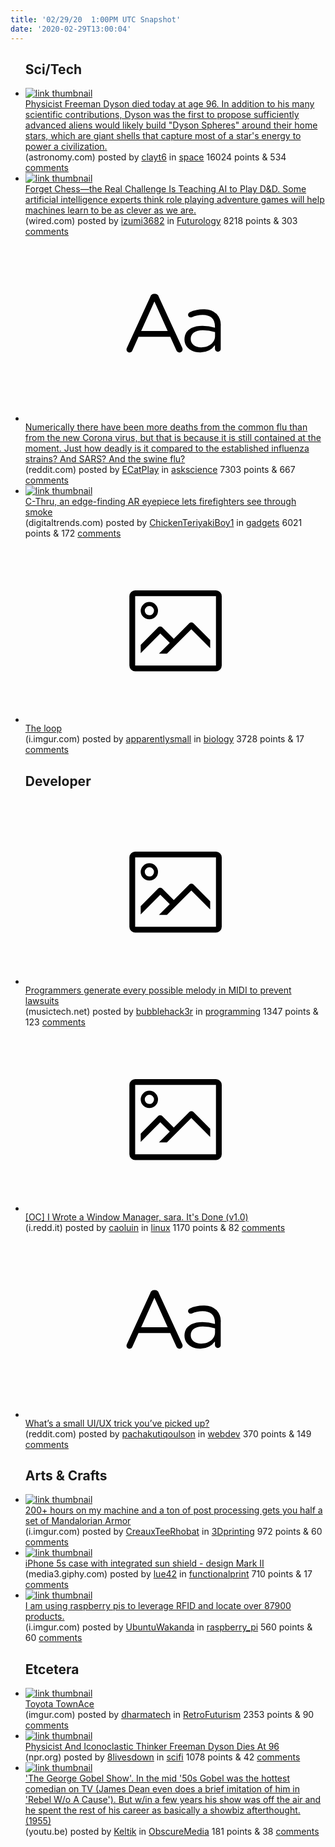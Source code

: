 ```yaml
---
title: '02/29/20  1:00PM UTC Snapshot'
date: '2020-02-29T13:00:04'
---
```

<ul>
<h2>Sci/Tech</h2>

<li><a href='https://astronomy.com/magazine/2020/02/the-new-search-for-alien-intelligence'><img src='https://b.thumbs.redditmedia.com/sa2jwjmqR0HmoQZ-6G3rq76JEaMZqmp2vZYhBblU8cs.jpg' alt='link thumbnail'></a><div><div class='linkTitle'><a href='https://astronomy.com/magazine/2020/02/the-new-search-for-alien-intelligence'>Physicist Freeman Dyson died today at age 96. In addition to his many scientific contributions, Dyson was the first to propose sufficiently advanced aliens would likely build "Dyson Spheres" around their home stars, which are giant shells that capture most of a star's energy to power a civilization.</a></div>(astronomy.com) posted by <a href='https://www.reddit.com/user/clayt6'>clayt6</a> in <a href='https://www.reddit.com/r/space'>space</a> 16024 points & 534 <a href='https://www.reddit.com/r/space/comments/fb2p4n/physicist_freeman_dyson_died_today_at_age_96_in/'>comments</a></div></li>

<li><a href='https://www.wired.com/story/forget-chess-real-challenge-teaching-ai-play-dandd/'><img src='https://a.thumbs.redditmedia.com/6G_Iyw30JH9rh2Vwow7Jhk5Nfi1BMBDt573aNTzXZc0.jpg' alt='link thumbnail'></a><div><div class='linkTitle'><a href='https://www.wired.com/story/forget-chess-real-challenge-teaching-ai-play-dandd/'>Forget Chess—the Real Challenge Is Teaching AI to Play D&amp;D. Some artificial intelligence experts think role playing adventure games will help machines learn to be as clever as we are.</a></div>(wired.com) posted by <a href='https://www.reddit.com/user/izumi3682'>izumi3682</a> in <a href='https://www.reddit.com/r/Futurology'>Futurology</a> 8218 points & 303 <a href='https://www.reddit.com/r/Futurology/comments/fb3z3y/forget_chessthe_real_challenge_is_teaching_ai_to/'>comments</a></div></li>

<li><a href='https://www.reddit.com/r/askscience/comments/fb40q7/numerically_there_have_been_more_deaths_from_the/'><svg version='1.1' viewBox='-34 -12 104 64' preserveAspectRatio='xMidYMid slice' xmlns='http://www.w3.org/2000/svg' xmlns:xlink='http://www.w3.org/1999/xlink'>
    <title>text link thumbnail</title>
    <path d='M12.19,8.84a1.45,1.45,0,0,0-1.4-1h-.12a1.46,1.46,0,0,0-1.42,1L1.14,26.56a1.29,1.29,0,0,0-.14.59,1,1,0,0,0,1,1,1.12,1.12,0,0,0,1.08-.77l2.08-4.65h11l2.08,4.59a1.24,1.24,0,0,0,1.12.83,1.08,1.08,0,0,0,1.08-1.08,1.64,1.64,0,0,0-.14-.57ZM6.08,20.71l4.59-10.22,4.6,10.22Z'>
    </path>
    <path d='M32.24,14.78A6.35,6.35,0,0,0,27.6,13.2a11.36,11.36,0,0,0-4.7,1,1,1,0,0,0-.58.89,1,1,0,0,0,.94.92,1.23,1.23,0,0,0,.39-.08,8.87,8.87,0,0,1,3.72-.81c2.7,0,4.28,1.33,4.28,3.92v.5a15.29,15.29,0,0,0-4.42-.61c-3.64,0-6.14,1.61-6.14,4.64v.05c0,2.95,2.7,4.48,5.37,4.48a6.29,6.29,0,0,0,5.19-2.48V26.9a1,1,0,0,0,1,1,1,1,0,0,0,1-1.06V19A5.71,5.71,0,0,0,32.24,14.78Zm-.56,7.7c0,2.28-2.17,3.89-4.81,3.89-1.94,0-3.61-1.06-3.61-2.86v-.06c0-1.8,1.5-3,4.2-3a15.2,15.2,0,0,1,4.22.61Z'>
    </path>
    </svg></a><div><div class='linkTitle'><a href='https://www.reddit.com/r/askscience/comments/fb40q7/numerically_there_have_been_more_deaths_from_the/'>Numerically there have been more deaths from the common flu than from the new Corona virus, but that is because it is still contained at the moment. Just how deadly is it compared to the established influenza strains? And SARS? And the swine flu?</a></div>(reddit.com) posted by <a href='https://www.reddit.com/user/ECatPlay'>ECatPlay</a> in <a href='https://www.reddit.com/r/askscience'>askscience</a> 7303 points & 667 <a href='https://www.reddit.com/r/askscience/comments/fb40q7/numerically_there_have_been_more_deaths_from_the/'>comments</a></div></li>

<li><a href='https://www.digitaltrends.com/cool-tech/qwake-c-thru-ar-hud-firefighters/?utm_source=reddit&amp;utm_medium=web'><img src='https://b.thumbs.redditmedia.com/xzBYoOKsy_1R6vBaMhu3LS80MXT3GRp1xXlwKekEhnA.jpg' alt='link thumbnail'></a><div><div class='linkTitle'><a href='https://www.digitaltrends.com/cool-tech/qwake-c-thru-ar-hud-firefighters/?utm_source=reddit&amp;utm_medium=web'>C-Thru, an edge-finding AR eyepiece lets firefighters see through smoke</a></div>(digitaltrends.com) posted by <a href='https://www.reddit.com/user/ChickenTeriyakiBoy1'>ChickenTeriyakiBoy1</a> in <a href='https://www.reddit.com/r/gadgets'>gadgets</a> 6021 points & 172 <a href='https://www.reddit.com/r/gadgets/comments/fawnxm/cthru_an_edgefinding_ar_eyepiece_lets/'>comments</a></div></li>

<li><a href='https://i.imgur.com/2ppp8Fr.jpg'><svg version='1.1' viewBox='-34 -14 104 64' preserveAspectRatio='xMidYMid meet' xmlns='http://www.w3.org/2000/svg' xmlns:xlink='http://www.w3.org/1999/xlink'>
    <title>link thumbnail</title>
    <path d='M32,4H4A2,2,0,0,0,2,6V30a2,2,0,0,0,2,2H32a2,2,0,0,0,2-2V6A2,2,0,0,0,32,4ZM4,30V6H32V30Z'></path>
    <path d='M8.92,14a3,3,0,1,0-3-3A3,3,0,0,0,8.92,14Zm0-4.6A1.6,1.6,0,1,1,7.33,11,1.6,1.6,0,0,1,8.92,9.41Z'></path>
    <path d='M22.78,15.37l-5.4,5.4-4-4a1,1,0,0,0-1.41,0L5.92,22.9v2.83l6.79-6.79L16,22.18l-3.75,3.75H15l8.45-8.45L30,24V21.18l-5.81-5.81A1,1,0,0,0,22.78,15.37Z'></path>
    </svg></a><div><div class='linkTitle'><a href='https://i.imgur.com/2ppp8Fr.jpg'>The loop</a></div>(i.imgur.com) posted by <a href='https://www.reddit.com/user/apparentlysmall'>apparentlysmall</a> in <a href='https://www.reddit.com/r/biology'>biology</a> 3728 points & 17 <a href='https://www.reddit.com/r/biology/comments/fawxlm/the_loop/'>comments</a></div></li>

<h2>Developer</h2>

<li><a href='https://www.musictech.net/news/programmers-generate-every-possible-melody-in-midi-to-prevent-lawsuits/'><svg version='1.1' viewBox='-34 -14 104 64' preserveAspectRatio='xMidYMid meet' xmlns='http://www.w3.org/2000/svg' xmlns:xlink='http://www.w3.org/1999/xlink'>
    <title>link thumbnail</title>
    <path d='M32,4H4A2,2,0,0,0,2,6V30a2,2,0,0,0,2,2H32a2,2,0,0,0,2-2V6A2,2,0,0,0,32,4ZM4,30V6H32V30Z'></path>
    <path d='M8.92,14a3,3,0,1,0-3-3A3,3,0,0,0,8.92,14Zm0-4.6A1.6,1.6,0,1,1,7.33,11,1.6,1.6,0,0,1,8.92,9.41Z'></path>
    <path d='M22.78,15.37l-5.4,5.4-4-4a1,1,0,0,0-1.41,0L5.92,22.9v2.83l6.79-6.79L16,22.18l-3.75,3.75H15l8.45-8.45L30,24V21.18l-5.81-5.81A1,1,0,0,0,22.78,15.37Z'></path>
    </svg></a><div><div class='linkTitle'><a href='https://www.musictech.net/news/programmers-generate-every-possible-melody-in-midi-to-prevent-lawsuits/'>Programmers generate every possible melody in MIDI to prevent lawsuits</a></div>(musictech.net) posted by <a href='https://www.reddit.com/user/bubblehack3r'>bubblehack3r</a> in <a href='https://www.reddit.com/r/programming'>programming</a> 1347 points & 123 <a href='https://www.reddit.com/r/programming/comments/faz0dh/programmers_generate_every_possible_melody_in/'>comments</a></div></li>

<li><a href='https://i.redd.it/8t85wz694rj41.png'><svg version='1.1' viewBox='-34 -14 104 64' preserveAspectRatio='xMidYMid meet' xmlns='http://www.w3.org/2000/svg' xmlns:xlink='http://www.w3.org/1999/xlink'>
    <title>link thumbnail</title>
    <path d='M32,4H4A2,2,0,0,0,2,6V30a2,2,0,0,0,2,2H32a2,2,0,0,0,2-2V6A2,2,0,0,0,32,4ZM4,30V6H32V30Z'></path>
    <path d='M8.92,14a3,3,0,1,0-3-3A3,3,0,0,0,8.92,14Zm0-4.6A1.6,1.6,0,1,1,7.33,11,1.6,1.6,0,0,1,8.92,9.41Z'></path>
    <path d='M22.78,15.37l-5.4,5.4-4-4a1,1,0,0,0-1.41,0L5.92,22.9v2.83l6.79-6.79L16,22.18l-3.75,3.75H15l8.45-8.45L30,24V21.18l-5.81-5.81A1,1,0,0,0,22.78,15.37Z'></path>
    </svg></a><div><div class='linkTitle'><a href='https://i.redd.it/8t85wz694rj41.png'>[OC] I Wrote a Window Manager, sara. It's Done (v1.0)</a></div>(i.redd.it) posted by <a href='https://www.reddit.com/user/caoluin'>caoluin</a> in <a href='https://www.reddit.com/r/linux'>linux</a> 1170 points & 82 <a href='https://www.reddit.com/r/linux/comments/fb3stw/oc_i_wrote_a_window_manager_sara_its_done_v10/'>comments</a></div></li>

<li><a href='https://www.reddit.com/r/webdev/comments/fb5vvx/whats_a_small_uiux_trick_youve_picked_up/'><svg version='1.1' viewBox='-34 -12 104 64' preserveAspectRatio='xMidYMid slice' xmlns='http://www.w3.org/2000/svg' xmlns:xlink='http://www.w3.org/1999/xlink'>
    <title>text link thumbnail</title>
    <path d='M12.19,8.84a1.45,1.45,0,0,0-1.4-1h-.12a1.46,1.46,0,0,0-1.42,1L1.14,26.56a1.29,1.29,0,0,0-.14.59,1,1,0,0,0,1,1,1.12,1.12,0,0,0,1.08-.77l2.08-4.65h11l2.08,4.59a1.24,1.24,0,0,0,1.12.83,1.08,1.08,0,0,0,1.08-1.08,1.64,1.64,0,0,0-.14-.57ZM6.08,20.71l4.59-10.22,4.6,10.22Z'>
    </path>
    <path d='M32.24,14.78A6.35,6.35,0,0,0,27.6,13.2a11.36,11.36,0,0,0-4.7,1,1,1,0,0,0-.58.89,1,1,0,0,0,.94.92,1.23,1.23,0,0,0,.39-.08,8.87,8.87,0,0,1,3.72-.81c2.7,0,4.28,1.33,4.28,3.92v.5a15.29,15.29,0,0,0-4.42-.61c-3.64,0-6.14,1.61-6.14,4.64v.05c0,2.95,2.7,4.48,5.37,4.48a6.29,6.29,0,0,0,5.19-2.48V26.9a1,1,0,0,0,1,1,1,1,0,0,0,1-1.06V19A5.71,5.71,0,0,0,32.24,14.78Zm-.56,7.7c0,2.28-2.17,3.89-4.81,3.89-1.94,0-3.61-1.06-3.61-2.86v-.06c0-1.8,1.5-3,4.2-3a15.2,15.2,0,0,1,4.22.61Z'>
    </path>
    </svg></a><div><div class='linkTitle'><a href='https://www.reddit.com/r/webdev/comments/fb5vvx/whats_a_small_uiux_trick_youve_picked_up/'>What’s a small UI/UX trick you’ve picked up?</a></div>(reddit.com) posted by <a href='https://www.reddit.com/user/pachakutiqoulson'>pachakutiqoulson</a> in <a href='https://www.reddit.com/r/webdev'>webdev</a> 370 points & 149 <a href='https://www.reddit.com/r/webdev/comments/fb5vvx/whats_a_small_uiux_trick_youve_picked_up/'>comments</a></div></li>

<h2>Arts & Crafts</h2>

<li><a href='https://i.imgur.com/YVEdv8I.jpg'><img src='https://b.thumbs.redditmedia.com/fFifytX_xVvQu_6J8whlFyOyyc0cZCxbGex5_M4WCIY.jpg' alt='link thumbnail'></a><div><div class='linkTitle'><a href='https://i.imgur.com/YVEdv8I.jpg'>200+ hours on my machine and a ton of post processing gets you half a set of Mandalorian Armor</a></div>(i.imgur.com) posted by <a href='https://www.reddit.com/user/CreauxTeeRhobat'>CreauxTeeRhobat</a> in <a href='https://www.reddit.com/r/3Dprinting'>3Dprinting</a> 972 points & 60 <a href='https://www.reddit.com/r/3Dprinting/comments/fb78hz/200_hours_on_my_machine_and_a_ton_of_post/'>comments</a></div></li>

<li><a href='https://media3.giphy.com/media/SXOPT10OUtlf1IOvpQ/200.gif'><img src='https://b.thumbs.redditmedia.com/e4cnOL3iMXBsgHw84ioHFcKaG0UcYNM-qt4QpnJE2iI.jpg' alt='link thumbnail'></a><div><div class='linkTitle'><a href='https://media3.giphy.com/media/SXOPT10OUtlf1IOvpQ/200.gif'>iPhone 5s case with integrated sun shield - design Mark II</a></div>(media3.giphy.com) posted by <a href='https://www.reddit.com/user/lue42'>lue42</a> in <a href='https://www.reddit.com/r/functionalprint'>functionalprint</a> 710 points & 17 <a href='https://www.reddit.com/r/functionalprint/comments/fb0otk/iphone_5s_case_with_integrated_sun_shield_design/'>comments</a></div></li>

<li><a href='https://i.imgur.com/A7iEQ9G.jpg'><img src='https://b.thumbs.redditmedia.com/669Fj2D6mvzLk0BRRMj6jgWaMv5a7QQRsDJbDUmH9xM.jpg' alt='link thumbnail'></a><div><div class='linkTitle'><a href='https://i.imgur.com/A7iEQ9G.jpg'>I am using raspberry pis to leverage RFID and locate over 87900 products.</a></div>(i.imgur.com) posted by <a href='https://www.reddit.com/user/UbuntuWakanda'>UbuntuWakanda</a> in <a href='https://www.reddit.com/r/raspberry_pi'>raspberry_pi</a> 560 points & 60 <a href='https://www.reddit.com/r/raspberry_pi/comments/fb5xpd/i_am_using_raspberry_pis_to_leverage_rfid_and/'>comments</a></div></li>

<h2>Etcetera</h2>

<li><a href='https://imgur.com/QrevLmp'><img src='https://b.thumbs.redditmedia.com/yFtkt81eyPKpcfTs2R7zX23J2mMgSO48Qmk2x0fm3GQ.jpg' alt='link thumbnail'></a><div><div class='linkTitle'><a href='https://imgur.com/QrevLmp'>Toyota TownAce</a></div>(imgur.com) posted by <a href='https://www.reddit.com/user/dharmatech'>dharmatech</a> in <a href='https://www.reddit.com/r/RetroFuturism'>RetroFuturism</a> 2353 points & 90 <a href='https://www.reddit.com/r/RetroFuturism/comments/fb42rz/toyota_townace/'>comments</a></div></li>

<li><a href='https://www.npr.org/2020/02/28/810433230/physicist-and-iconoclastic-thinker-freeman-dyson-dies-at-96'><img src='https://a.thumbs.redditmedia.com/92s0GZ8fr0q2dyaJjPi2LhS3JNqUmY6CgMbzVpHkGl4.jpg' alt='link thumbnail'></a><div><div class='linkTitle'><a href='https://www.npr.org/2020/02/28/810433230/physicist-and-iconoclastic-thinker-freeman-dyson-dies-at-96'>Physicist And Iconoclastic Thinker Freeman Dyson Dies At 96</a></div>(npr.org) posted by <a href='https://www.reddit.com/user/8livesdown'>8livesdown</a> in <a href='https://www.reddit.com/r/scifi'>scifi</a> 1078 points & 42 <a href='https://www.reddit.com/r/scifi/comments/fb27lh/physicist_and_iconoclastic_thinker_freeman_dyson/'>comments</a></div></li>

<li><a href='https://youtu.be/kmvFmEjkzeQ'><img src='https://b.thumbs.redditmedia.com/2CCssPoueX0yjR26F9J42oMuzdJkfKASJpjrVnJWuhw.jpg' alt='link thumbnail'></a><div><div class='linkTitle'><a href='https://youtu.be/kmvFmEjkzeQ'>'The George Gobel Show'. In the mid '50s Gobel was the hottest comedian on TV (James Dean even does a brief imitation of him in 'Rebel W/o A Cause'). But w/in a few years his show was off the air and he spent the rest of his career as basically a showbiz afterthought. (1955)</a></div>(youtu.be) posted by <a href='https://www.reddit.com/user/Keltik'>Keltik</a> in <a href='https://www.reddit.com/r/ObscureMedia'>ObscureMedia</a> 181 points & 38 <a href='https://www.reddit.com/r/ObscureMedia/comments/faxr0z/the_george_gobel_show_in_the_mid_50s_gobel_was/'>comments</a></div></li>

</ul>
